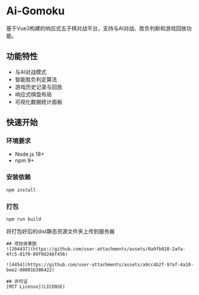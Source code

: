 # Ai-Gomoku

基于Vue3构建的响应式五子棋对战平台，支持与AI对战、胜负判断和游戏回放功能。

## 功能特性

- 与AI对战模式
- 智能胜负判定算法
- 游戏历史记录与回放
- 响应式棋盘布局
- 可视化数据统计面板

## 快速开始

### 环境要求
- Node.js 18+
- npm 9+

### 安装依赖
```bash
npm install
```

### 打包
```bash
npm run build
```
将打包好后的dist静态资源文件夹上传到服务器

```
## 项目效果图
![204437](https://github.com/user-attachments/assets/0a9fb810-2afa-4fc5-81f0-89f9d246f456)

![4454](https://github.com/user-attachments/assets/a9cc4b2f-97af-4a10-bee2-88001b386422)

## 许可证
[MIT License](LICENSE)
